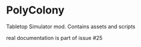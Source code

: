 # PolyColony

Tabletop Simulator mod. Contains assets and scripts

real documentation is part of issue #25
